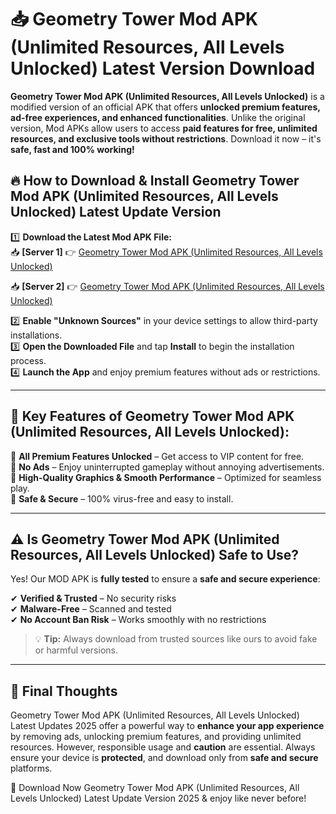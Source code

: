 # 📥 Geometry Tower Mod APK (Unlimited Resources, All Levels Unlocked) Latest Version Download

**Geometry Tower Mod APK (Unlimited Resources, All Levels Unlocked)** is a modified version of an official APK that offers **unlocked premium features, ad-free experiences, and enhanced functionalities**. Unlike the original version, Mod APKs allow users to access **paid features for free, unlimited resources, and exclusive tools without restrictions**. Download it now – it's **safe, fast and 100% working!**

## 🔥 **How to Download & Install Geometry Tower Mod APK (Unlimited Resources, All Levels Unlocked) Latest Update Version**

1️⃣ **Download the Latest Mod APK File:**  
📥 **[Server 1]** 👉 [Geometry Tower Mod APK (Unlimited Resources, All Levels Unlocked)](https://hapymods.com?title=Geometry+Tower+Mod+APK+(Unlimited+Resources,+All+Levels+Unlocked))

📥 **[Server 2]** 👉 [Geometry Tower Mod APK (Unlimited Resources, All Levels Unlocked)](https://hapymods.com?title=Geometry+Tower+Mod+APK+(Unlimited+Resources,+All+Levels+Unlocked))

2️⃣ **Enable "Unknown Sources"** in your device settings to allow third-party installations.  
3️⃣ **Open the Downloaded File** and tap **Install** to begin the installation process.  
4️⃣ **Launch the App** and enjoy premium features without ads or restrictions.

---

## 🌟 **Key Features of Geometry Tower Mod APK (Unlimited Resources, All Levels Unlocked):**
 
🔽 **All Premium Features Unlocked** – Get access to VIP content for free.  
🔽 **No Ads** – Enjoy uninterrupted gameplay without annoying advertisements.  
🔽 **High-Quality Graphics & Smooth Performance** – Optimized for seamless play.  
🔽 **Safe & Secure** – 100% virus-free and easy to install.  

---

## ⚠️ **Is Geometry Tower Mod APK (Unlimited Resources, All Levels Unlocked) Safe to Use?**

Yes! Our MOD APK is **fully tested** to ensure a **safe and secure experience**:

✔ **Verified & Trusted** – No security risks  
✔ **Malware-Free** – Scanned and tested  
✔ **No Account Ban Risk** – Works smoothly with no restrictions

> 💡 **Tip:** Always download from trusted sources like ours to avoid fake or harmful versions.

---

## 📌 **Final Thoughts**
 
Geometry Tower Mod APK (Unlimited Resources, All Levels Unlocked) Latest Updates 2025 offer a powerful way to **enhance your app experience** by removing ads, unlocking premium features, and providing unlimited resources. However, responsible usage and **caution** are essential. Always ensure your device is **protected**, and download only from **safe and secure** platforms.  

🔽 Download Now Geometry Tower Mod APK (Unlimited Resources, All Levels Unlocked) Latest Update Version 2025 & enjoy like never before!